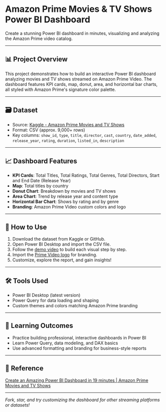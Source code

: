 # Amazon Prime Movies & TV Shows Power BI Dashboard

Create a stunning Power BI dashboard in minutes, visualizing and analyzing the Amazon Prime video catalog.


---

## 📊 Project Overview

This project demonstrates how to build an interactive Power BI dashboard analyzing movies and TV shows streamed on Amazon Prime Video. The dashboard features KPI cards, map, donut, area, and horizontal bar charts, all styled with Amazon Prime's signature color palette.

---

## 🗃️ Dataset

- Source: [Kaggle - Amazon Prime Movies and TV Shows](https://www.kaggle.com/datasets/shivamb/amazon-prime-movies-and-tv-shows)
- Format: CSV (approx. 9,000+ rows)
- Key columns: `show_id`, `type`, `title`, `director`, `cast`, `country`, `date_added`, `release_year`, `rating`, `duration`, `listed_in`, `description`

---

## 📈 Dashboard Features

- **KPI Cards**: Total Titles, Total Ratings, Total Genres, Total Directors, Start and End Date (Release Year)
- **Map**: Total titles by country
- **Donut Chart**: Breakdown by movies and TV shows
- **Area Chart**: Trend by release year and content type
- **Horizontal Bar Chart**: Shows by rating and by genre
- **Branding**: Amazon Prime Video custom colors and logo

---

## 🚀 How to Use

1. Download the dataset from Kaggle or GitHub.
2. Open Power BI Desktop and import the CSV file.
3. Follow the [demo video](https://youtu.be/_xs8XXlGQVM?si=zQ6dCoXyILxuD8Nk) to build each visual step by step.
4. Import the [Prime Video logo](https://github.com/DataScienceRoadMapDSRM/Tableau-Dashboards-info/blob/main/Prime%20video%20logo.png) for branding.
5. Customize, explore the report, and gain insights!

---

## 🛠️ Tools Used

- Power BI Desktop (latest version)
- Power Query for data loading and shaping
- Custom themes and colors matching Amazon Prime branding

---

## 🤩 Learning Outcomes

- Practice building professional, interactive dashboards in Power BI
- Learn Power Query, data modeling, and DAX basics
- Use advanced formatting and branding for business-style reports

---

## 🎥 Reference

[Create an Amazing Power BI Dashboard in 19 minutes | Amazon Prime Movies and TV Shows](https://youtu.be/_xs8XXlGQVM?si=zQ6dCoXyILxuD8Nk)

---

*Fork, star, and try customizing the dashboard for other streaming platforms or datasets!*
